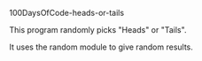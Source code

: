 100DaysOfCode-heads-or-tails

This program randomly picks "Heads" or "Tails".

It uses the random module to give random results.

